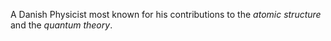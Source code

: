 A Danish Physicist most known for his contributions to the *atomic structure* and
the *quantum theory*.
